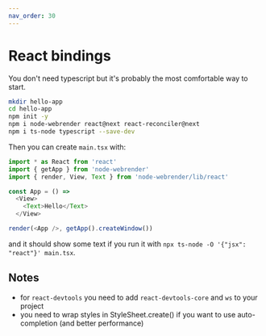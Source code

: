 ```yaml
---
nav_order: 30
---
```


# React bindings
You don't need typescript but it's probably the most comfortable way to start.

```bash
mkdir hello-app
cd hello-app
npm init -y
npm i node-webrender react@next react-reconciler@next
npm i ts-node typescript --save-dev
```

Then you can create `main.tsx` with:

```js
import * as React from 'react'
import { getApp } from 'node-webrender'
import { render, View, Text } from 'node-webrender/lib/react'

const App = () =>
  <View>
    <Text>Hello</Text>
  </View>

render(<App />, getApp().createWindow())
```

and it should show some text if you run it with `npx ts-node -O '{"jsx": "react"}' main.tsx`.


## Notes

- for `react-devtools` you need to add `react-devtools-core` and `ws` to your project
- you need to wrap styles in StyleSheet.create() if you want to use auto-completion (and better performance)
